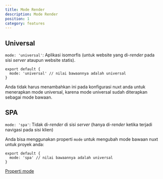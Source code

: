 ```yaml
---
title: Mode Render
description: Mode Render
position: 1
category: features
---
```


## Universal

`mode: 'universal'`: Aplikasi isomorfis (untuk website yang di-_render_ pada sisi _server_ ataupun website statis).

```js{}[nuxt.config.js]
export default {
  mode: 'universal' // nilai bawaannya adalah universal
}
```

<base-alert type="info">
Anda tidak harus menambahkan ini pada konfigurasi nuxt anda untuk menerapkan mode universal, karena mode universal sudah diterapkan sebagai mode bawaan.
</base-alert>

## SPA

`mode: 'spa'`: Tidak di-_render_ di sisi _server_ (hanya di-_render_ ketika terjadi navigasi pada sisi klien)

Anda bisa menggunakan properti `mode` untuk mengubah mode bawaan nuxt untuk proyek anda:

```js{}[nuxt.config.js]
export default {
  mode: 'spa' // nilai bawaannya adalah universal
}
```

<base-alert type="next">

[Properti mode](/guides/configuration-glossary/configuration-mode)

</base-alert>
